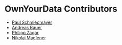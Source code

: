 <!--

This source file is part of the OwnYourData based on the Stanford Spezi Template Application project

SPDX-FileCopyrightText: 2023 Stanford University

SPDX-License-Identifier: MIT

-->

OwnYourData Contributors
=================================

* [Paul Schmiedmayer](https://github.com/PSchmiedmayer)
* [Andreas Bauer](https://github.com/Supereg)
* [Philipp Zagar](https://github.com/philippzagar)
* [Nikolai Madlener](https://github.com/NikolaiMadlener)